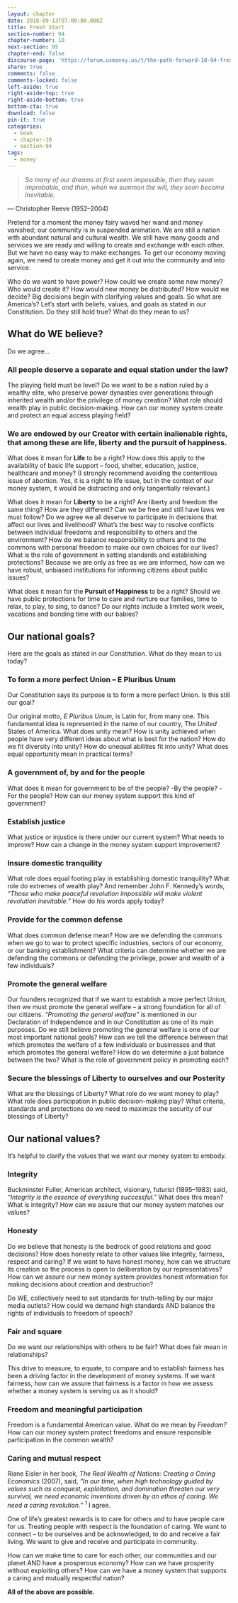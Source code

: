 ```yaml
---
layout: chapter
date: 2018-09-13T07:00:00.000Z
title: Fresh Start
section-number: 94
chapter-number: 10
next-section: 95
chapter-end: false
discourse-page: 'https://forum.usmoney.us/t/the-path-forward-10-94-fresh-start/'
share: true
comments: false
comments-locked: false
left-aside: true
right-aside-top: true
right-aside-bottom: true
bottom-cta: true
download: false
pin-it: true
categories:
  - book
  - chapter-10
  - section-94
tags:
  - money
---
```

> _So many of our dreams at first seem impossible, then they seem improbable,
> and then, when we summon the will, they soon become inevitable._

— Christopher Reeve (1952–2004)

Pretend for a moment the money fairy waved her wand and money
vanished; our community is in suspended animation. We are still a
nation with abundant natural and cultural wealth. We still have many
goods and services we are ready and willing to create and exchange with
each other. But we have no easy way to make exchanges. To get our
economy moving again, we need to create money and get it out into
the community and into service.

Who do we want to have power? How could we create some new money?
Who would create it? How would new money be distributed? How
would we decide? Big decisions begin with clarifying values and goals.
So what are America’s? Let’s start with beliefs, values, and goals as stated
in our Constitution. Do they still hold true? What do they mean to us?

## What do WE believe?

Do we agree...

### All people deserve a separate and equal station under the law?

The playing field must be level? Do we want to be a nation ruled by a
wealthy elite, who preserve power dynasties over generations through
inherited wealth and/or the privilege of money creation? What role
should wealth play in public decision-making. How can our money
system create and protect an equal access playing field?

### We are endowed by our Creator with certain inalienable rights, that among these are life, liberty and the pursuit of happiness.

What does it mean for **Life** to be a right? How does this apply to
the availability of basic life support – food, shelter, education, justice,
healthcare and money? (I strongly recommend avoiding the contentious
issue of abortion. Yes, it is a right to life issue, but in the context of our
money system, it would be distracting and only tangentially relevant.)

What does it mean for **Liberty** to be a right? Are liberty and freedom
the same thing? How are they different? Can we be free and still have
laws we must follow? Do we agree we all deserve to participate in decisions that affect our lives and livelihood? What’s the best way to resolve
conflicts between individual freedoms and responsibility to others and
the environment? How do we balance responsibility to others and to
the commons with personal freedom to make our own choices for our
lives? What is the role of government in setting standards and establishing protections? Because we are only as free as we are informed, how
can we have robust, unbiased institutions for informing citizens about
public issues?

What does it mean for the **Pursuit of Happiness** to be a right? Should
we have public protections for time to care and nurture our families,
time to relax, to play, to sing, to dance? Do our rights include a limited
work week, vacations and bonding time with our babies?

## Our national goals?

Here are the goals as stated in our Constitution. What do they mean
to us today?

### To form a more perfect Union – E Pluribus Unum

Our Constitution says its purpose is to form a more perfect Union. Is
this still our goal?

Our original motto, _E Pluribus Unum,_ is Latin for, from many one. This
fundamental idea is represented in the name of our country, The _United_
States of America. What does unity mean? How is unity achieved when
people have very different ideas about what is best for the nation? How
do we fit diversity into unity? How do unequal abilities fit into unity?
What does equal opportunity mean in practical terms?

### A government of, by and for the people

What does it mean for government to be of the people? -By the people?
-For the people? How can our money system support this kind of
government?

### Establish justice

What justice or injustice is there under our current system? What needs to
improve? How can a change in the money system support improvement?

### Insure domestic tranquility

What role does equal footing play in establishing domestic tranquility?
What role do extremes of wealth play? And remember John F. Kennedy’s
words, _“Those who make peaceful revolution impossible will make violent
revolution inevitable.”_ How do his words apply today?

### Provide for the common defense

What does common defense mean? How are we defending the commons
when we go to war to protect specific industries, sectors of our economy,
or our banking establishment? What criteria can determine whether
we are defending the commons or defending the privilege, power and
wealth of a few individuals?

### Promote the general welfare

Our founders recognized that if we want to establish a more perfect
Union, then we must promote the general welfare – a strong foundation for all of our citizens. _“Promoting the general welfare”_ is mentioned
in our Declaration of Independence and in our Constitution as one of
its main purposes. Do we still believe promoting the general welfare is
one of our most important national goals? How can we tell the difference between that which promotes the welfare of a few individuals or
businesses and that which promotes the general welfare? How do we
determine a just balance between the two? What is the role of government policy in promoting each?

### Secure the blessings of Liberty to ourselves and our Posterity

What are the blessings of Liberty? What role do we want money to play?
What role does participation in public decision-making play? What criteria, standards and protections do we need to maximize the security of
our blessings of Liberty?

## Our national values?

It’s helpful to clarify the values that we want our money system to embody.

### Integrity

Buckminster Fuller, American architect, visionary, futurist (1895–1983)
said, _“Integrity is the essence of everything successful.”_ What does this
mean? What is integrity? How can we assure that our money system
matches our values?

### Honesty

Do we believe that honesty is the bedrock of good relations and good
decisions? How does honesty relate to other values like integrity, fairness, respect and caring? If we want to have honest money, how can we
structure its creation so the process is open to deliberation by our representatives? How can we assure our new money system provides honest
information for making decisions about creation and destruction?

Do WE, collectively need to set standards for truth-telling by our major
media outlets? How could we demand high standards AND balance the
rights of individuals to freedom of speech?

### Fair and square

Do we want our relationships with others to be fair? What does fair
mean in relationships?

This drive to measure, to equate, to compare and to establish fairness
has been a driving factor in the development of money systems. If we
want fairness, how can we assure that fairness is a factor in how we assess
whether a money system is serving us as it should?

### Freedom and meaningful participation

Freedom is a fundamental American value. What do we mean by
_Freedom?_ How can our money system protect freedoms and ensure
responsible participation in the common wealth?

### Caring and mutual respect

Riane Eisler in her book, _The Real Wealth of Nations: Creating a Caring
Economics_ (2007), said, _“In our time, when high technology guided by
values such as conquest, exploitation, and domination threaten our very
survival, we need economic inventions driven by an ethos of caring. We need
a caring revolution.” <sup>1</sup>_ I agree.

One of life’s greatest rewards is to care for others and to have people care
for us. Treating people with respect is the foundation of caring. We want
to connect – to be ourselves and be acknowledged, to do and receive a
fair living. We want to give and receive and participate in community.

How can we make time to care for each other, our communities and
our planet AND have a prosperous economy? How can we have prosperity without exploiting others? How can we have a money system that
supports a caring and mutually respectful nation?

**All of the above are possible.**
